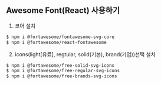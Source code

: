 ## Awesome Font(React) 사용하기

1. 코어 설치
```bash
$ npm i @fortawesome/fontawesome-svg-core
$ npm i @fortawesome/react-fontawesome
```

2. icons(light[유료], regtular, solid(기본), brand(기업))선택 설치
```bash
$ npm i @fortawesome/free-solid-svg-icons
$ npm i @fortawesome/free-regular-svg-icons
$ npm i @fortawesome/free-brands-svg-icons
```